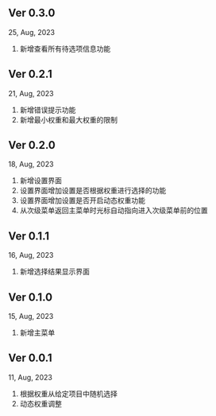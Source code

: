 ## Ver 0.3.0

25, Aug, 2023

1. 新增查看所有待选项信息功能

## Ver 0.2.1

21, Aug, 2023

1. 新增错误提示功能
2. 新增最小权重和最大权重的限制

## Ver 0.2.0

18, Aug, 2023

1. 新增设置界面
2. 设置界面增加设置是否根据权重进行选择的功能
3. 设置界面增加设置是否开启动态权重功能
4. 从次级菜单返回主菜单时光标自动指向进入次级菜单前的位置

## Ver 0.1.1

16, Aug, 2023

1. 新增选择结果显示界面

## Ver 0.1.0

15, Aug, 2023

1. 新增主菜单

## Ver 0.0.1

11, Aug, 2023

1. 根据权重从给定项目中随机选择
2. 动态权重调整